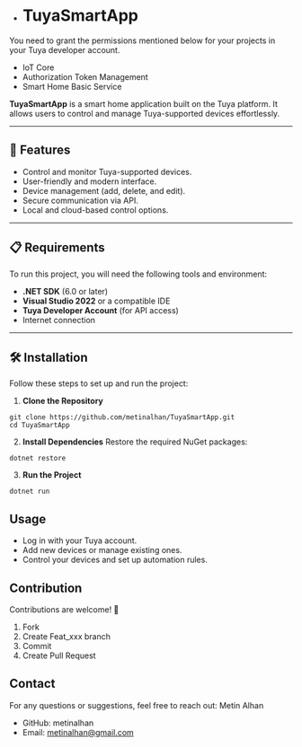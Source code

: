 - # TuyaSmartApp

You need to grant the permissions mentioned below for your projects in your Tuya developer account.
- IoT Core
- Authorization Token Management
- Smart Home Basic Service


**TuyaSmartApp** is a smart home application built on the Tuya platform. It allows users to control and manage Tuya-supported devices effortlessly.

---

## 🚀 Features
- Control and monitor Tuya-supported devices.
- User-friendly and modern interface.
- Device management (add, delete, and edit).
- Secure communication via API.
- Local and cloud-based control options.

---

## 📋 Requirements
To run this project, you will need the following tools and environment:
- **.NET SDK** (6.0 or later)
- **Visual Studio 2022** or a compatible IDE
- **Tuya Developer Account** (for API access)
- Internet connection

---

## 🛠️ Installation
Follow these steps to set up and run the project:

1. **Clone the Repository**
```
git clone https://github.com/metinalhan/TuyaSmartApp.git
cd TuyaSmartApp
```

2. **Install Dependencies**
Restore the required NuGet packages:
```
dotnet restore
```

3. **Run the Project**
```
dotnet run
```

## Usage
- Log in with your Tuya account.
- Add new devices or manage existing ones.
- Control your devices and set up automation rules.


## Contribution

Contributions are welcome! 🎉

1. Fork
2. Create Feat_xxx branch
3. Commit
4. Create Pull Request


## Contact
For any questions or suggestions, feel free to reach out:
Metin Alhan

- GitHub: metinalhan
- Email: metinalhan@gmail.com


